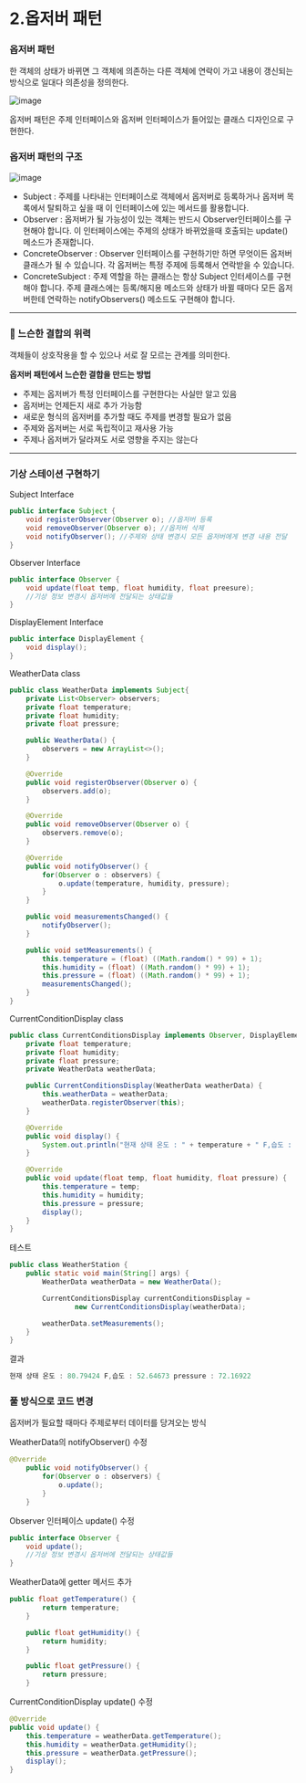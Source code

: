 # 2.옵저버 패턴

### 옵저버 패턴

한 객체의 상태가 바뀌면 그 객체에 의존하는 다른 객체에 연락이 가고 내용이 갱신되는 방식으로 일대다 의존성을 정의한다.

![image](https://github.com/Learning-Is-Vital-In-Development/23-13-DesignPattern/assets/96187152/e9e4e3ab-16d7-4b09-88cf-a5c5c62cf6e2)

옵저버 패턴은 주제 인터페이스와 옵저버 인터페이스가 들어있는 클래스 디자인으로 구현한다.

### 옵저버 패턴의 구조

![image](https://github.com/Learning-Is-Vital-In-Development/23-13-DesignPattern/assets/96187152/72a069f2-1499-49e1-988f-61b4e9be415c)

- Subject : 주제를 나타내는 인터페이스로 객체에서 옵저버로 등록하거나 옵저버 목록에서 탈퇴하고 싶을 때 이 인터페이스에 있는 메서드를 활용합니다.
- Observer : 옵저버가 될 가능성이 있는 객체는 반드시 Observer인터페이스를 구현해야 합니다. 이 인터페이스에는 주제의 상태가 바뀌었을때 호출되는  update() 메소드가 존재합니다.
- ConcreteObserver : Observer 인터페이스를 구현하기만 하면 무엇이든 옵저버 클래스가 될 수 있습니다. 각 옵저버는 특정 주제에 등록해서 연락받을 수 있습니다.
- ConcreteSubject : 주제 역할을 하는 클래스는 항상 Subject 인터세이스를 구현해야 합니다. 주제 클래스에는 등록/해지용 메소드와 상태가 바뀔 때마다 모든 옵저버한테 연락하는 notifyObservers() 메소드도 구현해야 합니다.

---

### 🌟 느슨한 결합의 위력

객체들이 상호작용을 할 수 있으나 서로 잘 모르는 관계를 의미한다.

**옵저버 패턴에서 느슨한 결합을 만드는 방법**

- 주제는 옵저버가 특정 인터페이스를 구현한다는 사실만 알고 있음
- 옵저버는 언제든지 새로 추가 가능함
- 새로운 형식의 옵저버를 추가할 때도 주제를 변경할 필요가 없음
- 주제와 옵저버는 서로 독립적이고 재사용 가능
- 주제나 옵저버가 달라져도 서로 영향을 주지는 않는다

---

### 기상 스테이션 구현하기

Subject Interface

```java
public interface Subject {
    void registerObserver(Observer o); //옵저버 등록
    void removeObserver(Observer o); //옵저버 삭제
    void notifyObserver(); //주제와 상태 변경시 모든 옵저버에게 변경 내용 전달
}
```

Observer Interface

```java
public interface Observer {
    void update(float temp, float humidity, float preesure);
    //기상 정보 변경시 옵저버에 전달되는 상태값들
}
```

DisplayElement Interface

```java
public interface DisplayElement {
    void display();
}
```

WeatherData class

```java
public class WeatherData implements Subject{
    private List<Observer> observers;
    private float temperature;
    private float humidity;
    private float pressure;

    public WeatherData() {
        observers = new ArrayList<>();
    }

    @Override
    public void registerObserver(Observer o) {
        observers.add(o);
    }

    @Override
    public void removeObserver(Observer o) {
        observers.remove(o);
    }

    @Override
    public void notifyObserver() {
        for(Observer o : observers) {
            o.update(temperature, humidity, pressure);
        }
    }

    public void measurementsChanged() {
        notifyObserver();
    }

    public void setMeasurements() {
        this.temperature = (float) ((Math.random() * 99) + 1);
        this.humidity = (float) ((Math.random() * 99) + 1);
        this.pressure = (float) ((Math.random() * 99) + 1);
        measurementsChanged();
    }
}
```

CurrentConditionDisplay class

```java
public class CurrentConditionsDisplay implements Observer, DisplayElement{
    private float temperature;
    private float humidity;
    private float pressure;
    private WeatherData weatherData;

    public CurrentConditionsDisplay(WeatherData weatherData) {
        this.weatherData = weatherData;
        weatherData.registerObserver(this);
    }

    @Override
    public void display() {
        System.out.println("현재 상태 온도 : " + temperature + " F,습도 : " + humidity + " pressure : " + pressure);
    }

    @Override
    public void update(float temp, float humidity, float pressure) {
        this.temperature = temp;
        this.humidity = humidity;
        this.pressure = pressure;
        display();
    }
}
```

테스트

```java
public class WeatherStation {
    public static void main(String[] args) {
        WeatherData weatherData = new WeatherData();

        CurrentConditionsDisplay currentConditionsDisplay =
                new CurrentConditionsDisplay(weatherData);

        weatherData.setMeasurements();
    }
}
```

결과

```java
현재 상태 온도 : 80.79424 F,습도 : 52.64673 pressure : 72.16922
```

### 풀 방식으로 코드 변경

옵저버가 필요할 때마다 주제로부터 데이터를 당겨오는 방식

WeatherData의 notifyObserver() 수정

```java
@Override
    public void notifyObserver() {
        for(Observer o : observers) {
            o.update();
        }
    }
```

Observer 인터페이스 update() 수정

```java
public interface Observer {
    void update();
    //기상 정보 변경시 옵저버에 전달되는 상태값들
}
```

WeatherData에 getter 메서드 추가

```java
public float getTemperature() {
        return temperature;
    }

    public float getHumidity() {
        return humidity;
    }

    public float getPressure() {
        return pressure;
    }
```

CurrentConditionDisplay update() 수정

```java
@Override
public void update() {
    this.temperature = weatherData.getTemperature();
    this.humidity = weatherData.getHumidity();
    this.pressure = weatherData.getPressure();
    display();
}
```